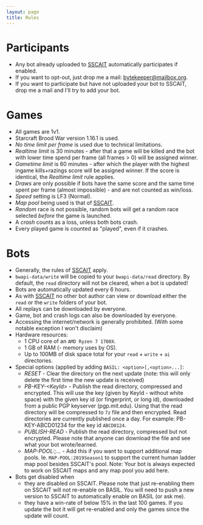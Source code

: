 ```yaml
---
layout: page
title: Rules
---
```


Participants
============
* Any bot already uploaded to [SSCAIT] automatically participates if enabled.
* If you want to opt-out, just drop me a mail: [bytekeeper@mailbox.org](mailto:bytekeeper@mailbox.org).
* If you want to participate but have not uploaded your bot to SSCAIT, drop me a mail and I'll try to add your bot.

Games
=====
* All games are 1v1.
* Starcraft Brood War version 1.16.1 is used.
* *No time limit per frame* is used due to technical limitations.
* *Realtime limit* is 30 minutes - after that a game will be killed and the bot with lower time spend per frame (all frames > 0) will be assigned winner.
* *Gametime limit* is 60 minutes - after which the player with the highest ingame kills+razings score will be assigned winner. If the score is identical, the *Realtime limit* rule applies.
* *Draws* are only possible if bots have the same score and the same time spent per frame (almost impossible) - and are not counted as win/loss.
* *Speed* setting is LF3 (Normal).
* *Map pool* being used is that of [SSCAIT](https://sscaitournament.com/index.php?action=maps).
* *Random* race is not possible, random bots will get a random race selected _before_ the game is launched.
* A *crash* counts as a loss, unless both bots crash.
* Every played game is counted as "played", even if it crashes.

Bots
====
* Generally, the rules of [SSCAIT](https://sscaitournament.com/index.php?action=rules) apply.
* `bwapi-data/write` will be copied to your `bwapi-data/read` directory. By default, the `read` directory will not be cleared, when a bot is updated!
* Bots are automatically updated every 6 hours.
* As with [SSCAIT] no other bot author can view or download either the `read` or the `write` folders of your bot.
* All replays can be downloaded by everyone.
* Game, bot and crash logs can also be downloaded by everyone.
* Accessing the internet/network is generally prohibited. (With some notable exception I won't disclaim)
* Hardware resources: 
  * 1 CPU core of an `AMD Ryzen 7 1700X`.
  * 1 GB of RAM (- memory uses by OS).
  * Up to 100MB of disk space total for your `read` + `write` + `ai` directories.
* Special options (applied by adding `BASIL: <option>[,<option>...]`:
  * *RESET* - Clear the directory on the next update (note: this will only delete the first time the new update is received) 
  * *PB-KEY-\<KeyId\>* - Publish the read directory, compressed and encrypted. This will use the key (given by KeyId - without white space) with the given key id (or fingerprint, or long id), downloaded from a public PGP keyserver (pgp.mit.edu). Using that the read directory will be compressed to `7z` file and then encrypted. Read directories are currently published once a day. For example: PB-KEY-ABCD01234 for the key id `ABCD0124`.
  * *PUBLISH-READ* - Publish the read directory, compressed but not encrypted. Please note that anyone can download the file and see what your bot wrote/learned.
  * *MAP-POOL:<Pool>;<Pool>...* - Add this if you want to support additional map pools. Ie. `MAP-POOL:2019Season1` to support the current human ladder map pool besides SSCAIT's pool. Note: Your bot is always expected to work on SSCAIT maps and any map pool you add here.
* Bots get disabled when
  * they are disabled on SSCAIT. Please note that just re-enabling them on SSCAIT will not re-enable on BASIL. You will need to push a new version to SSCAIT to automatically enable on BASIL (or ask me).
  * they have a win-rate of below 15% in the last 100 games. If you update the bot it will get re-enabled and only the games since the update will count.

[SSCAIT]: https://sscaitournament.com/
